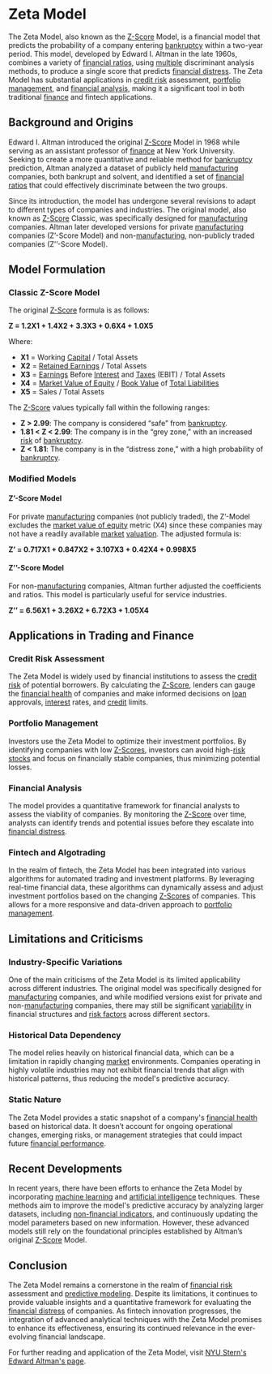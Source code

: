# Zeta Model

The Zeta Model, also known as the [Z-Score](../z/z-score.md) Model, is a financial model that predicts the probability of a company entering [bankruptcy](../b/bankruptcy.md) within a two-year period. This model, developed by Edward I. Altman in the late 1960s, combines a variety of [financial ratios](../f/financial_ratios.md), using [multiple](../m/multiple.md) discriminant analysis methods, to produce a single score that predicts [financial distress](../f/financial_distress.md). The Zeta Model has substantial applications in [credit risk](../c/credit_risk.md) assessment, [portfolio management](../p/par.md), and [financial analysis](../f/financial_analysis.md), making it a significant tool in both traditional [finance](../f/finance.md) and fintech applications.

## Background and Origins

Edward I. Altman introduced the original [Z-Score](../z/z-score.md) Model in 1968 while serving as an assistant professor of [finance](../f/finance.md) at New York University. Seeking to create a more quantitative and reliable method for [bankruptcy](../b/bankruptcy.md) prediction, Altman analyzed a dataset of publicly held [manufacturing](../m/manufacturing.md) companies, both bankrupt and solvent, and identified a set of [financial ratios](../f/financial_ratios.md) that could effectively discriminate between the two groups.

Since its introduction, the model has undergone several revisions to adapt to different types of companies and industries. The original model, also known as [Z-Score](../z/z-score.md) Classic, was specifically designed for [manufacturing](../m/manufacturing.md) companies. Altman later developed versions for private [manufacturing](../m/manufacturing.md) companies (Z’-Score Model) and non-[manufacturing](../m/manufacturing.md), non-publicly traded companies (Z’’-Score Model).

## Model Formulation

### Classic Z-Score Model

The original [Z-Score](../z/z-score.md) formula is as follows:

**Z = 1.2X1 + 1.4X2 + 3.3X3 + 0.6X4 + 1.0X5**

Where:
- **X1** = Working [Capital](../c/capital.md) / Total Assets
- **X2** = [Retained Earnings](../r/retained_earnings.md) / Total Assets
- **X3** = [Earnings](../e/earnings.md) Before [Interest](../i/interest.md) and [Taxes](../t/taxes.md) (EBIT) / Total Assets
- **X4** = [Market Value of Equity](../m/market_value_of_equity.md) / [Book Value](../b/book_value.md) of [Total Liabilities](../t/total_liabilities.md)
- **X5** = Sales / Total Assets

The [Z-Score](../z/z-score.md) values typically fall within the following ranges:
- **Z > 2.99**: The company is considered “safe” from [bankruptcy](../b/bankruptcy.md).
- **1.81 < Z < 2.99**: The company is in the “grey zone,” with an increased [risk](../r/risk.md) of [bankruptcy](../b/bankruptcy.md).
- **Z < 1.81**: The company is in the “distress zone,” with a high probability of [bankruptcy](../b/bankruptcy.md).

### Modified Models

#### Z’-Score Model

For private [manufacturing](../m/manufacturing.md) companies (not publicly traded), the Z’-Model excludes the [market value of equity](../m/market_value_of_equity.md) metric (X4) since these companies may not have a readily available [market](../m/market.md) [valuation](../v/valuation.md). The adjusted formula is:

**Z’ = 0.717X1 + 0.847X2 + 3.107X3 + 0.42X4 + 0.998X5**

#### Z’’-Score Model

For non-[manufacturing](../m/manufacturing.md) companies, Altman further adjusted the coefficients and ratios. This model is particularly useful for service industries.

**Z’’ = 6.56X1 + 3.26X2 + 6.72X3 + 1.05X4**

## Applications in Trading and Finance

### Credit Risk Assessment

The Zeta Model is widely used by financial institutions to assess the [credit risk](../c/credit_risk.md) of potential borrowers. By calculating the [Z-Score](../z/z-score.md), lenders can gauge the [financial health](../f/financial_health.md) of companies and make informed decisions on [loan](../l/loan.md) approvals, [interest](../i/interest.md) rates, and [credit](../c/credit.md) limits.

### Portfolio Management

Investors use the Zeta Model to optimize their investment portfolios. By identifying companies with low [Z-Scores](../z/z-scores_in_trading.md), investors can avoid high-[risk](../r/risk.md) [stocks](../s/stock.md) and focus on financially stable companies, thus minimizing potential losses.

### Financial Analysis

The model provides a quantitative framework for financial analysts to assess the viability of companies. By monitoring the [Z-Score](../z/z-score.md) over time, analysts can identify trends and potential issues before they escalate into [financial distress](../f/financial_distress.md).

### Fintech and Algotrading

In the realm of fintech, the Zeta Model has been integrated into various algorithms for automated trading and investment platforms. By leveraging real-time financial data, these algorithms can dynamically assess and adjust investment portfolios based on the changing [Z-Scores](../z/z-scores_in_trading.md) of companies. This allows for a more responsive and data-driven approach to [portfolio management](../p/par.md).

## Limitations and Criticisms

### Industry-Specific Variations

One of the main criticisms of the Zeta Model is its limited applicability across different industries. The original model was specifically designed for [manufacturing](../m/manufacturing.md) companies, and while modified versions exist for private and non-[manufacturing](../m/manufacturing.md) companies, there may still be significant [variability](../v/variability.md) in financial structures and [risk factors](../r/risk_factors_in_trading.md) across different sectors.

### Historical Data Dependency

The model relies heavily on historical financial data, which can be a limitation in rapidly changing [market](../m/market.md) environments. Companies operating in highly volatile industries may not exhibit financial trends that align with historical patterns, thus reducing the model's predictive accuracy.

### Static Nature

The Zeta Model provides a static snapshot of a company's [financial health](../f/financial_health.md) based on historical data. It doesn’t account for ongoing operational changes, emerging risks, or management strategies that could impact future [financial performance](../f/financial_performance.md). 

## Recent Developments

In recent years, there have been efforts to enhance the Zeta Model by incorporating [machine learning](../m/machine_learning.md) and [artificial intelligence](../a/artificial_intelligence_in_trading.md) techniques. These methods aim to improve the model's predictive accuracy by analyzing larger datasets, including [non-financial indicators](../n/non-financial_indicators.md), and continuously updating the model parameters based on new information. However, these advanced models still rely on the foundational principles established by Altman’s original [Z-Score](../z/z-score.md) Model.

## Conclusion

The Zeta Model remains a cornerstone in the realm of [financial risk](../f/financial_risk.md) assessment and [predictive modeling](../p/predictive_modeling.md). Despite its limitations, it continues to provide valuable insights and a quantitative framework for evaluating the [financial distress](../f/financial_distress.md) of companies. As fintech innovation progresses, the integration of advanced analytical techniques with the Zeta Model promises to enhance its effectiveness, ensuring its continued relevance in the ever-evolving financial landscape. 

For further reading and application of the Zeta Model, visit [NYU Stern's Edward Altman's page](https://www.stern.nyu.edu/faculty/bio/edward-altman).